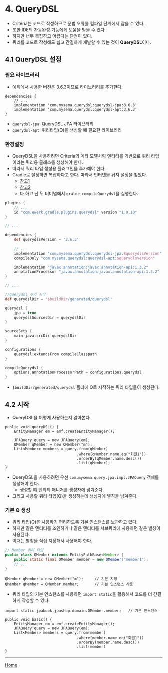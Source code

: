 # 4. QueryDSL

- Criteria는 코드로 작성하므로 문법 오류를 컴파일 단계에서 잡을 수 있다.
- 또한 IDE의 자동완성 기능에게 도움을 받을 수 있다.
- 하지만 너무 복잡하고 어렵다는 단점이 있다.
- 쿼리를 코드로 작성해도 쉽고 간결하게 개발할 수 있는 것이 **QueryDSL**이다.


## 4.1 QueryDSL 설정

### 필요 라이브러리

- 예제에서 사용한 버전은 3.6.3이므로 라이브러리를 추가한다.

```
dependencies {
    // ...
    implementation 'com.mysema.querydsl:querydsl-jpa:3.6.3'
    implementation 'com.mysema.querydsl:querydsl-apt:3.6.3'
}
```

- `querydsl-jpa`: QueryDSL JPA 라이브러리
- `querydsl-apt`: 쿼리타입(Q)을 생성할 떄 필요한 라이브러리

### 환경설정

- QueryDSL을 사용하려면 Criteria의 메타 모델처럼 엔티티를 기반으로 쿼리 타입이라는 쿼리용 클래스를 생성해야 한다.
- 따라서 쿼리 타입 생성용 플러그인을 추가해야 한다.
- Gradle로 설정하면 복잡하다고 한다. 따라서 인터넷을 뒤져 설정을 찾았다.
    - [참고1](https://velog.io/@aidenshin/Querydsl-Gradle-설정)
    - [참고2](https://lteawoo.tistory.com/33)
    - 다 하고 난 뒤 터미널에서 `gralde compileQuerydsl`을 실행한다.

```groovy
plugins {
    // ...
    id "com.ewerk.gradle.plugins.querydsl" version "1.0.10"
}

// ...

dependencies {
    def querydlsVersion = '3.6.3'
    
    // ...
    implementation "com.mysema.querydsl:querydsl-jpa:$querydlsVersion"
    compileOnly "com.mysema.querydsl:querydsl-apt:$querydlsVersion"

    implementation "javax.annotation:javax.annotation-api:1.3.2"
    annotationProcessor "javax.annotation:javax.annotation-api:1.3.2"
}

// ...

//querydsl 추가 시작
def querydslDir = "$buildDir/generated/querydsl"

querydsl {
    jpa = true
    querydslSourcesDir = querydslDir
}

sourceSets {
    main.java.srcDir querydslDir
}

configurations {
    querydsl.extendsFrom compileClasspath
}

compileQuerydsl {
    options.annotationProcessorPath = configurations.querydsl
}
```

- `$buildDir/generated/querydsl` 폴더에 Q로 시작하는 쿼리 타입들이 생성된다.


## 4.2 시작

- QueryDSL을 어떻게 사용하는지 알아본다.

```
public void queryDSL() {
    EntityManager em = emf.createEntityManager();
    
    JPAQuery query = new JPAQuery(em);
    QMember qMember = new QMember("m");
    List<Member> members = query.from(qMember)
                                .where(qMember.name.eq("회원1"))
                                .orderBy(qMember.name.desc())
                                .list(qMember); 
}
```

- QueryDSL을 사용하려면 우선 `com.mysema.query.jpa.impl.JPAQuery` 객체를 생성해야 한다.
    - 생성할 떄 엔티티 매니저를 생성자에 넘겨준다.
- 그리고 사용할 쿼리 타입(Q)을 생성하는데 생성자에 별칭을 넘겨준다.

### 기본 Q 생성

- 쿼리 타입(Q)은 사용하기 편리하도록 기본 인스턴스를 보관하고 있다.
- 하지만 같은 엔티티를 조인하거나 같은 엔티티를 서브쿼리에 사용하면 같은 별칭이 사용된다.
- 이때는 별칭을 직접 지정해서 사용해야 한다.

```java
// Member 쿼리 타입
public class QMember extends EntityPathBase<Member> {
    public static final QMember member = new QMember("member1");
    // ...
}
```

```
QMember qMember = new QMember("m");     // 기본 지정
QMember qMember = QMember.member;       // 기본 인스턴스 사용
```

- 쿼리 타입의 기본 인스턴스를 사용하면 `import static`을 활용해서 코드를 더 간결하게 작성할 수 있다.

```
import static jpabook.jpashop.domain.QMember.member;   // 기본 인스턴스

public void basic() {
    EntityManager em = emf.createEntityManager();
    JPAQuery query = new JPAQuery(em);
    List<Member> members = query.from(member)
                                .where(member.name.eq("회원1"))
                                .orderBy(member.name.desc())
                                .list(member)
}
```

-----
[Home](./index.md)
